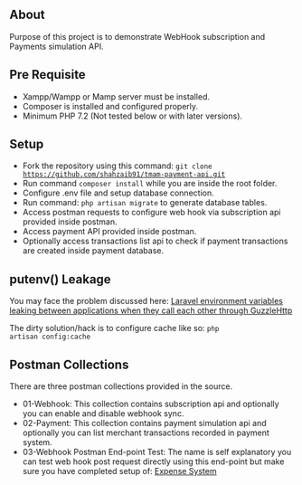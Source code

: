 ## About

Purpose of this project is to demonstrate WebHook subscription and Payments simulation API.

## Pre Requisite

- Xampp/Wampp or Mamp server must be installed.
- Composer is installed and configured properly.
- Minimum PHP 7.2 (Not tested below or with later versions).

## Setup

- Fork the repository using this command: <code>git clone https://github.com/shahzaib91/tmam-payment-api.git</code>
- Run command <code>composer install</code> while you are inside the root folder.
- Configure .env file and setup database connection.
- Run command: <code>php artisan migrate</code> to generate database tables.
- Access postman requests to configure web hook via subscription api provided inside postman.
- Access payment API provided inside postman.
- Optionally access transactions list api to check if payment transactions are created inside payment database.

## putenv() Leakage

You may face the problem discussed here: <a href="https://stackoverflow.com/questions/35179397/laravel-environment-variables-leaking-between-applications-when-they-call-each-o">Laravel environment variables leaking between applications when they call each other through GuzzleHttp</a>

The dirty solution/hack is to configure cache like so:
<code>php artisan config:cache</code>

## Postman Collections

There are three postman collections provided in the source. 

- 01-Webhook: This collection contains subscription api and optionally you can enable and disable webhook sync.
- 02-Payment: This collection contains payment simulation api and optionally you can list merchant transactions recorded in payment system.
- 03-Webhook Postman End-point Test: The name is self explanatory you can test web hook post request directly using this end-point but make sure you have completed setup of: <a href="https://github.com/shahzaib91/tmam-expense-system">Expense System</a> 
